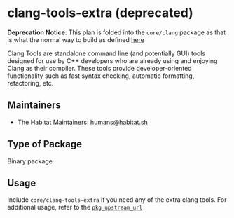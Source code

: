 # clang-tools-extra (deprecated)

**Deprecation Notice**: This plan is folded into the `core/clang` package as that is what the normal way to build as defined [here](https://clang.llvm.org/get_started.html)

Clang Tools are standalone command line (and potentially GUI) tools designed for use by C++
developers who are already using and enjoying Clang as their compiler. These tools provide
developer-oriented functionality such as fast syntax checking, automatic formatting, refactoring,
etc.

## Maintainers

* The Habitat Maintainers: <humans@habitat.sh>

## Type of Package

Binary package

## Usage

Include `core/clang-tools-extra` if you need any of the extra clang tools.  For additional
usage, refer to the [`pkg_upstream_url`](https://clang.llvm.org/docs/ClangTools.html#extra-clang-tools)
